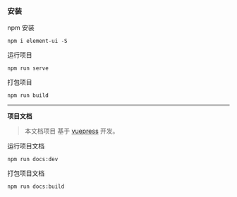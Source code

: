 

### 安装

npm 安装

``` npm i element-ui -S  ```

运行项目

``` npm run serve  ```

打包项目

``` npm run build  ```


----------


**项目文档**

> 本文档项目 基于 [vuepress](https://www.vuepress.cn/) 开发。

运行项目文档

``` npm run docs:dev  ```

打包项目文档

``` npm run docs:build  ```